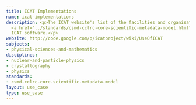 ```yaml
---
title: ICAT Implementations
name: icat-implementations
description: <p>The ICAT website's list of the facilities and organisations usingthe
  <a href="../standards/csmd-cclrc-core-scientific-metadata-model.html">CSMD</a>-based
  ICAT software.</p>
website: http://code.google.com/p/icatproject/wiki/UseOfICAT
subjects:
- physical-sciences-and-mathematics
disciplines:
- nuclear-and-particle-physics
- crystallography
- physics
standards:
- csmd-cclrc-core-scientific-metadata-model
layout: use_case
type: use_case
---
```


